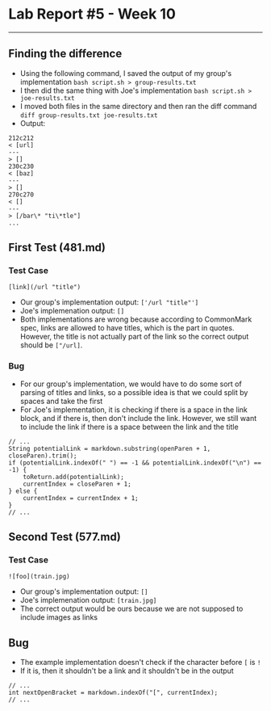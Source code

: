 # Lab Report #5 - Week 10
---

## Finding the difference
* Using the following command, I saved the output of my group's implementation
`bash script.sh > group-results.txt` 
* I then did the same thing with Joe's implementation
`bash script.sh > joe-results.txt` 
* I moved both files in the same directory and then ran the diff command
`diff group-results.txt joe-results.txt`
* Output:
```
212c212
< [url]
---
> []
230c230
< [baz]
---
> []
270c270
< []
---
> [/bar\* "ti\*tle"]
...
```


## First Test (481.md)

### Test Case
`[link](/url "title")`
* Our group's implementation output: `['/url "title"']`
* Joe's implemenation output: `[]` 
* Both implementations are wrong because according to CommonMark spec, links are allowed to have titles, which is the part in quotes. However, the title is not actually part of the link so the correct output should be `["/url]`.

### Bug
* For our group's implementation, we would have to do some sort of parsing of titles and links, so a possible idea is that we could split by spaces and take the first
* For Joe's implementation, it is checking if there is a space in the link block, and if there is, then don't include the link. However, we still want to include the link if there is a space between the link and the title
```
// ...
String potentialLink = markdown.substring(openParen + 1, closeParen).trim();
if (potentialLink.indexOf(" ") == -1 && potentialLink.indexOf("\n") == -1) {
    toReturn.add(potentialLink);
    currentIndex = closeParen + 1;
} else {
    currentIndex = currentIndex + 1;
}
// ...
```

## Second Test (577.md)

### Test Case
`![foo](train.jpg)`
* Our group's implementation output: `[]`
* Joe's implemenation output: `[train.jpg]` 
* The correct output would be ours because we are not supposed to include images as links

## Bug
* The example implementation doesn't check if the character before `[` is `!`
* If it is, then it shouldn't be a link and it shouldn't be in the output
```
// ...
int nextOpenBracket = markdown.indexOf("[", currentIndex);
// ...
```








